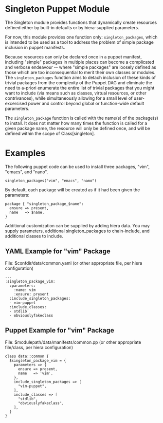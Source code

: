 # Singleton Puppet Module

The Singleton module provides functions that dynamically create resources
defined either by built-in defaults or by hiera-supplied parameters.

For now, this module provides one function only: `singleton_packages`, which is
intended to be used as a tool to address the problem of simple package
inclusion in puppet manifests.

Because resources can only be declared once in a puppet manifest, including
"simple" packages in multiple places can become a complicated and verbose
endeavour -- where "simple packages" are loosely defined as those which are too
inconsequential to merit their own classes or modules. The `singleton_packages`
function aims to detach inclusion of these kinds of trivial packages from the
complexity of the Puppet DAG and eliminate the need to a-priori enumerate the
entire list of trivial packages that you might want to include (via means such
as classes, virtual resources, or other contrivances), while simultaneously
allowing for a small level of user-excersised power and control beyond global
or function-wide default parameters.

The `singleton_package` function is called with the name(s) of the package(s)
to install. It does not matter how many times the function is called for a
given package name, the resource will only be defined once, and will be defined
within the scope of Class[singleton].

# Examples

The following puppet code can be used to install three packages, "vim",
"emacs", and "nano".

    singleton_packages("vim", "emacs", "nano")

By default, each package will be created as if it had been given the parameters:

    package { "singleton_package_$name":
      ensure => present,
      name   => $name,
    }

Additional customization can be supplied by adding hiera data. You may supply
parameters, additional singleton_packages to chain-include, and additional
classes to include.

## YAML Example for "vim" Package

File: $confdir/data/common.yaml
(or other appropriate file, per hiera configuration)

    ---
    :singleton_package_vim:
      :parameters:
        :name: vim
        :ensure: present
      :include_singleton_packages:
      - vim-puppet
      :include_classes:
      - stdlib
      - obviouslyfakeclass

## Puppet Example for "vim" Package

File: $modulepath/data/manifests/common.pp
(or other appropriate file/class, per hiera configuration)

    class data::common {
      $singleton_package_vim = {
        parameters => {
          ensure => present,
          name   => 'vim',
        },
        include_singleton_packages => [
          "vim-puppet",
        ],
        include_classes => [
          "stdlib",
          "obviouslyfakeclass",
        ],
      }
    }
